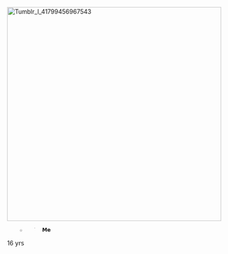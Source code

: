 <img width="500" height="500" alt="Tumblr_l_41799456967543" src="https://github.com/user-attachments/assets/89f0b6cc-31fa-4751-bf45-c472c3106c5c" />

        ☆     ׁ  𝗠𝗲
16 𝗒𝗋𝗌 
                                                                           
